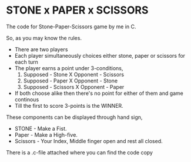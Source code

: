 # STONE x PAPER x SCISSORS
The code for Stone-Paper-Scissors game by me in C.
<div>So, as you may know the rules.</div> 
<ul>
  <li>There are two players</li>
  <li>Each player simultaneously choices either stone, paper or scissors for each turn</li>
  <li>The player earns a point under 3-conditions,
    <ol>
      <li>Supposed - Stone X Opponent - Scissors</li>
      <li>Supposed - Paper X Opponent - Stone</li>
      <li>Supposed - Scissors X Opponent - Paper</li>
    </ol>
  </li>
  <li>If both choose alike then there's no point for either of them and game continous</li>
  <li>Till the first to score 3-points is the WINNER.</li>
</ul>

<div>These components can be displayed through hand sign,</div>
<ul>
  <li>STONE - Make a Fist.</li>
  <li>Paper - Make a High-five.</li>
  <li>Scissors - Your Index, Middle finger open and rest all closed.</li>
</ul>

<p>There is a .c-file attached where you can find the code copy </p>
